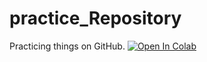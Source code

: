 # practice_Repository
Practicing things on GitHub.
[![Open In Colab](https://colab.research.google.com/assets/colab-badge.svg)](https://colab.research.google.com/github/cguintob/blob/master/PGSS.ipynb)
